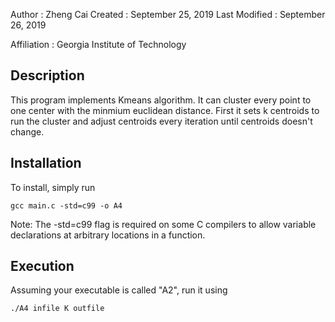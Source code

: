 Author          : Zheng Cai
Created         : September 25, 2019
Last Modified   : September 26, 2019

Affiliation          : Georgia Institute of Technology


Description
-------------

This program implements Kmeans algorithm. It can cluster every point to one center with the minmium euclidean distance. First it sets k centroids to run the cluster and adjust centroids every iteration until centroids doesn't change. 

Installation
------------

To install, simply run

    gcc main.c -std=c99 -o A4

Note: The -std=c99 flag is required on some C compilers
to allow variable declarations at arbitrary locations in
a function.

Execution
-----------

Assuming your executable is called "A2", run it using

    ./A4 infile K outfile

